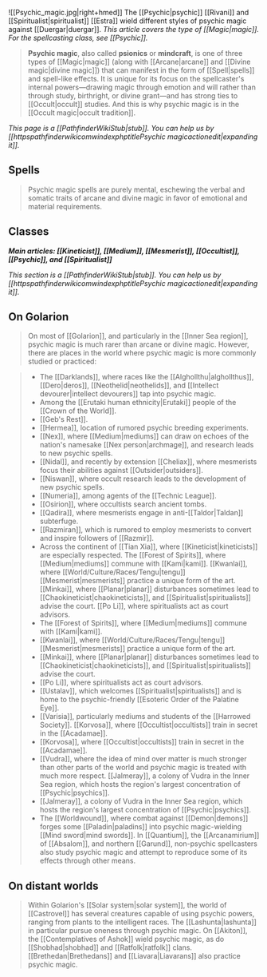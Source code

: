 ![[Psychic_magic.jpg|right+hmed]] 
 The [[Psychic|psychic]] [[Rivani]] and [[Spiritualist|spiritualist]] [[Estra]] wield different styles of psychic magic against [[Duergar|duergar]].
*This article covers the type of [[Magic|magic]]. For the spellcasting class, see [[Psychic]].*
> **Psychic magic**, also called **psionics** or **mindcraft**, is one of three types of [[Magic|magic]] (along with [[Arcane|arcane]] and [[Divine magic|divine magic]]) that can manifest in the form of [[Spell|spells]] and spell-like effects. It is unique for its focus on the spellcaster's internal powers—drawing magic through emotion and will rather than through study, birthright, or divine grant—and has strong ties to [[Occult|occult]] studies.
> And this is why psychic magic is in the [[Occult magic|occult tradition]].



*This page is a [[PathfinderWikiStub|stub]]. You can help us by [[httpspathfinderwikicomwindexphptitlePsychic magicactionedit|expanding it]].*



## Spells

> Psychic magic spells are purely mental, eschewing the verbal and somatic traits of arcane and divine magic in favor of emotional and material requirements.


## Classes

***Main articles: [[Kineticist]], [[Medium]], [[Mesmerist]], [[Occultist]], [[Psychic]], and [[Spiritualist]]***


*This section is a [[PathfinderWikiStub|stub]]. You can help us by [[httpspathfinderwikicomwindexphptitlePsychic magicactionedit|expanding it]].*


## On Golarion

> On most of [[Golarion]], and particularly in the [[Inner Sea region]], psychic magic is much rarer than arcane or divine magic. However, there are places in the world where psychic magic is more commonly studied or practiced:

> - The [[Darklands]], where races like the [[Alghollthu|alghollthus]], [[Dero|deros]], [[Neothelid|neothelids]], and [[Intellect devourer|intellect devourers]] tap into psychic magic.
> - Among the [[Erutaki human ethnicity|Erutaki]] people of the [[Crown of the World]].
> - [[Geb's Rest]].
> - [[Hermea]], location of rumored psychic breeding experiments.
> - [[Nex]], where [[Medium|mediums]] can draw on echoes of the nation's namesake [[Nex person|archmage]], and research leads to new psychic spells.
> - [[Nidal]], and recently by extension [[Cheliax]], where mesmerists focus their abilities against [[Outsider|outsiders]].
> - [[Niswan]], where occult research leads to the development of new psychic spells.
> - [[Numeria]], among agents of the [[Technic League]].
> - [[Osirion]], where occultists search ancient tombs.
> - [[Qadira]], where mesmerists engage in anti-[[Taldor|Taldan]] subterfuge.
> - [[Razmiran]], which is rumored to employ mesmerists to convert and inspire followers of [[Razmir]].
> - Across the continent of [[Tian Xia]], where [[Kineticist|kineticists]] are especially respected.
The [[Forest of Spirits]], where [[Medium|mediums]] commune with [[Kami|kami]].
[[Kwanlai]], where [[World/Culture/Races/Tengu|tengu]] [[Mesmerist|mesmerists]] practice a unique form of the art.
[[Minkai]], where [[Planar|planar]] disturbances sometimes lead to [[Chaokineticist|chaokineticists]], and [[Spiritualist|spiritualists]] advise the court.
[[Po Li]], where spiritualists act as court advisors.
> - The [[Forest of Spirits]], where [[Medium|mediums]] commune with [[Kami|kami]].
> - [[Kwanlai]], where [[World/Culture/Races/Tengu|tengu]] [[Mesmerist|mesmerists]] practice a unique form of the art.
> - [[Minkai]], where [[Planar|planar]] disturbances sometimes lead to [[Chaokineticist|chaokineticists]], and [[Spiritualist|spiritualists]] advise the court.
> - [[Po Li]], where spiritualists act as court advisors.
> - [[Ustalav]], which welcomes [[Spiritualist|spiritualists]] and is home to the psychic-friendly [[Esoteric Order of the Palatine Eye]].
> - [[Varisia]], particularly mediums and students of the [[Harrowed Society]].
[[Korvosa]], where [[Occultist|occultists]] train in secret in the [[Acadamae]].
> - [[Korvosa]], where [[Occultist|occultists]] train in secret in the [[Acadamae]].
> - [[Vudra]], where the idea of mind over matter is much stronger than other parts of the world and psychic magic is treated with much more respect.
[[Jalmeray]], a colony of Vudra in the Inner Sea region, which hosts the region's largest concentration of [[Psychic|psychics]].
> - [[Jalmeray]], a colony of Vudra in the Inner Sea region, which hosts the region's largest concentration of [[Psychic|psychics]].
> - The [[Worldwound]], where combat against [[Demon|demons]] forges some [[Paladin|paladins]] into psychic magic-wielding [[Mind sword|mind swords]].
> In [[Quantium]], the [[Arcanamirium]] of [[Absalom]], and northern [[Garund]], non-psychic spellcasters also study psychic magic and attempt to reproduce some of its effects through other means.


## On distant worlds

> Within Golarion's [[Solar system|solar system]], the world of [[Castrovel]] has several creatures capable of using psychic powers, ranging from plants to the intelligent races. The [[Lashunta|lashunta]] in particular pursue oneness through psychic magic.
> On [[Akiton]], the [[Contemplatives of Ashok]] wield psychic magic, as do [[Shobhad|shobhad]] and [[Ratfolk|ratfolk]] clans. [[Brethedan|Brethedans]] and [[Liavara|Liavarans]] also practice psychic magic.








